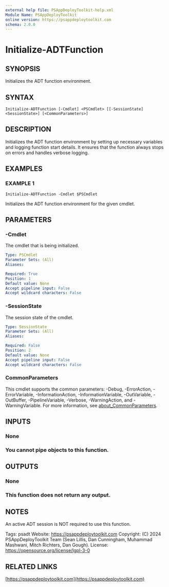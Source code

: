 ```yaml
---
external help file: PSAppDeployToolkit-help.xml
Module Name: PSAppDeployToolkit
online version: https://psappdeploytoolkit.com
schema: 2.0.0
---
```


# Initialize-ADTFunction

## SYNOPSIS
Initializes the ADT function environment.

## SYNTAX

```
Initialize-ADTFunction [-Cmdlet] <PSCmdlet> [[-SessionState] <SessionState>] [<CommonParameters>]
```

## DESCRIPTION
Initializes the ADT function environment by setting up necessary variables and logging function start details.
It ensures that the function always stops on errors and handles verbose logging.

## EXAMPLES

### EXAMPLE 1
```
Initialize-ADTFunction -Cmdlet $PSCmdlet
```

Initializes the ADT function environment for the given cmdlet.

## PARAMETERS

### -Cmdlet
The cmdlet that is being initialized.

```yaml
Type: PSCmdlet
Parameter Sets: (All)
Aliases:

Required: True
Position: 1
Default value: None
Accept pipeline input: False
Accept wildcard characters: False
```

### -SessionState
The session state of the cmdlet.

```yaml
Type: SessionState
Parameter Sets: (All)
Aliases:

Required: False
Position: 2
Default value: None
Accept pipeline input: False
Accept wildcard characters: False
```

### CommonParameters
This cmdlet supports the common parameters: -Debug, -ErrorAction, -ErrorVariable, -InformationAction, -InformationVariable, -OutVariable, -OutBuffer, -PipelineVariable, -Verbose, -WarningAction, and -WarningVariable. For more information, see [about_CommonParameters](http://go.microsoft.com/fwlink/?LinkID=113216).

## INPUTS

### None
### You cannot pipe objects to this function.
## OUTPUTS

### None
### This function does not return any output.
## NOTES
An active ADT session is NOT required to use this function.

Tags: psadt
Website: https://psappdeploytoolkit.com
Copyright: (C) 2024 PSAppDeployToolkit Team (Sean Lillis, Dan Cunningham, Muhammad Mashwani, Mitch Richters, Dan Gough).
License: https://opensource.org/license/lgpl-3-0

## RELATED LINKS

[https://psappdeploytoolkit.com](https://psappdeploytoolkit.com)
